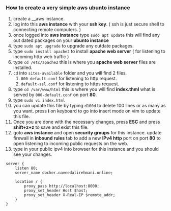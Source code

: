 ### How to create a very simple aws ubunto instance

1. create a __aws instance.
2. log into this __aws instance__ with your __ssh key__. ( ssh is just secure shell to connecting remote computers. )
3. once logged into __aws instance__ type `sudo apt update` this will find any out dated packages on your __ubunto instance__
4. type `sudo apt upgrade` to upgrade any outdate packages.
5. type `sudo install apache2` to install __apache web server__ ( for listening to incoming http web traffic )
6. type `cd /etc/apache2` this is where you __apache web server__ files are installed.
7. `cd` into `sites-available` folder and you will find 2 files.
	1. `000-default.conf` for listening to http request.
	2. `default-ssl.conf` for listening to https request.
8. type `cd /var/www/html` this is where you will find __index.thml__ what is served by `000-default.conf` on port __80__.
9. type `sudo vi index.html`
10. you can update this file by typing `d100d` to delete 100 lines or as many as you want. press __i__ on keyboard to go into insert mode on vim to update this file. 
11. Once you are done with the necessary changes, press __ESC__ and press __shift+z+z__ to save and exist this file.
12. goto __aws instance__ and open __security groups__ for this instance. update firewall in __inbound rules__ tab to add a new __IPv4 http__ port on port __80__ to open listening to incoming public requests on the web.
13. type in your public ipv4 into browser for this instance and you should see your changes.


```
server {
    listen 80;
    server_name docker.naveedalirehmani.online;

    location / {
        proxy_pass http://localhost:8000;
        proxy_set_header Host $host;
        proxy_set_header X-Real-IP $remote_addr;
    }
}
```

